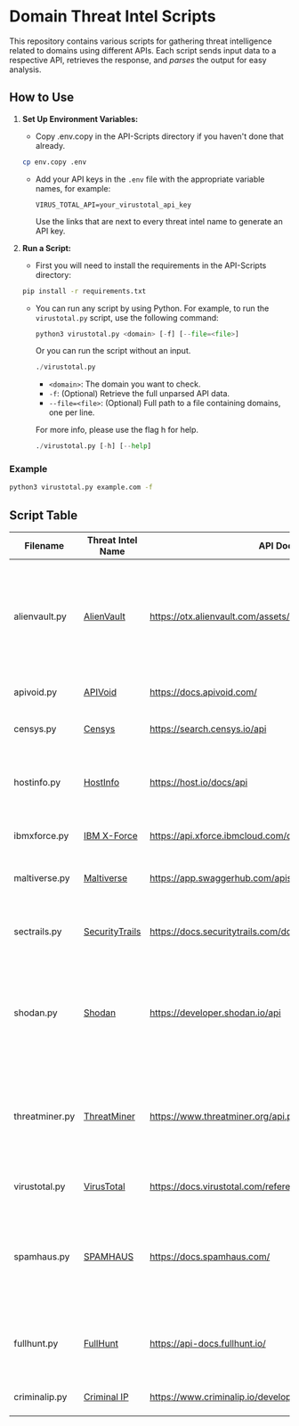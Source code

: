 # Domain Threat Intel Scripts

This repository contains various scripts for gathering threat intelligence related to domains using different APIs. Each script sends input data to a respective API, retrieves the response, and _parses_ the output for easy analysis.

## How to Use

1. **Set Up Environment Variables:**
   - Copy .env.copy in the API-Scripts directory if you haven't done that already.
    ```bash
    cp env.copy .env
    ```

   - Add your API keys in the `.env` file with the appropriate variable names, for example:
     ```
     VIRUS_TOTAL_API=your_virustotal_api_key
     ```
     Use the links that are next to every threat intel name to generate an API key.

2. **Run a Script:**
   - First you will need to install the requirements in the API-Scripts directory:
    ```bash
    pip install -r requirements.txt
    ```

   - You can run any script by using Python. For example, to run the `virustotal.py` script, use the following command:
     ```python
     python3 virustotal.py <domain> [-f] [--file=<file>]
     ```
     Or you can run the script without an input.
     ```python
     ./virustotal.py
     ```

     - `<domain>`: The domain you want to check.
     - `-f`: (Optional) Retrieve the full unparsed API data.
     - `--file=<file>`: (Optional) Full path to a file containing domains, one per line.

     For more info, please use the flag h for help.
     ```python
     ./virustotal.py [-h] [--help]
     ```

### Example

```bash
python3 virustotal.py example.com -f
```

## Script Table

| Filename          | Threat Intel Name | API Documentation                   | Flags                              | Notes                     |
|-------------------|-------------------|-------------------------------------|------------------------------------|---------------------------|
| alienvault.py     | [AlienVault](https://otx.alienvault.com/) | https://otx.alienvault.com/assets/static/external_api.html#api_v1_search | -h, -f, -g, -c, -W, -m, -d, -u, -s, -a, --file=<file> |                             |
| apivoid.py        | [APIVoid](https://www.apivoid.com/)       | https://docs.apivoid.com/    | -h, -f, --file=<file> |                             |
| censys.py         | [Censys](https://censys.io/)              | https://search.censys.io/api          | -h, -f, --file=<file> |                             |
| hostinfo.py       | [HostInfo](https://host.io/)              | https://host.io/docs/api | -h, -f, w, d, r, -a, --file=<file> |                             |
| ibmxforce.py      | [IBM X-Force](https://exchange.xforce.ibmcloud.com/) | https://api.xforce.ibmcloud.com/doc/ | -h, -f, --file=<file> |                             |
| maltiverse.py     | [Maltiverse](https://www.maltiverse.com/) | https://app.swaggerhub.com/apis-docs/maltiverse/api/1.1.2 | -h, -f, --file=<file> | Only checks for the hostnames.                             |
| sectrails.py      | [SecurityTrails](https://securitytrails.com/) | https://docs.securitytrails.com/docs | -h, -f, -d, -s, -a, --file=<file> |                             |
| shodan.py         | [Shodan](https://www.shodan.io/)          | https://developer.shodan.io/api      | -h, -f, --file=<file> | Only checks for the hostnames and will probably need a premium API key.                            |
| threatminer.py    | [ThreatMiner](https://www.threatminer.org/) | https://www.threatminer.org/api.php | -h, -f, -w, -d, -u, -r, -s, -t, -a,--file=<file> |                             |
| virustotal.py     | [VirusTotal](https://www.virustotal.com/) | https://docs.virustotal.com/reference/overview | -h, -f, --file=<file> |                             |
| spamhaus.py       | [SPAMHAUS](https://spamhaus.com/) | https://docs.spamhaus.com/ | -h, -f, -a, -g, -s, -n, -i, -o, -m, -u, --file=<file> |                             |
| fullhunt.py       | [FullHunt](https://fullhunt.io/) | https://api-docs.fullhunt.io/ | -h, -f, -a, -d, -s, -o, --file=<file> |                             |
| criminalip.py       | [Criminal IP](https://criminalip.io/) | https://www.criminalip.io/developer/api/get-domain-reports | -h, -f, --file=<file> |                             |
